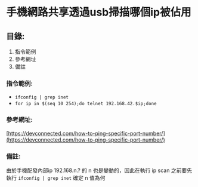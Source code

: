 # 手機網路共享透過usb掃描哪個ip被佔用

## 目錄:
1. 指令範例
2. 參考網址
3. 備註

### 指令範例:
* `ifconfig | grep inet`
* `for ip in $(seq 10 254);do telnet 192.168.42.$ip;done`

### 參考網址:
[https://devconnected.com/how-to-ping-specific-port-number/](https://devconnected.com/how-to-ping-specific-port-number/)

### 備註:
由於手機配發內部ip 192.168.n.? 的 n 也是變動的，因此在執行 ip scan 之前要先執行 `ifconfig | grep inet` 確定 n 值為何
